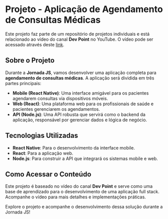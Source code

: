 # Projeto - Aplicação de Agendamento de Consultas Médicas

Este projeto faz parte de um repositório de projetos individuais e está relacionado ao vídeo do canal **Dev Point** no YouTube. O vídeo pode ser acessado através deste [link](https://www.youtube.com/watch?v=YWSYkbRwzFI).

## Sobre o Projeto

Durante a **Jornada JS**, vamos desenvolver uma aplicação completa para **agendamento de consultas médicas**. A aplicação será dividida em três partes principais:

- **Mobile (React Native)**: Uma interface amigável para os pacientes agendarem consultas via dispositivos móveis.
- **Web (React)**: Uma plataforma web para os profissionais de saúde e pacientes gerenciarem os agendamentos.
- **API (Node.js)**: Uma API robusta que servirá como o backend da aplicação, responsável por gerenciar dados e lógica de negócio.

## Tecnologias Utilizadas

- **React Native**: Para o desenvolvimento da interface mobile.
- **React**: Para a aplicação web.
- **Node.js**: Para construir a API que integrará os sistemas mobile e web.

## Como Acessar o Conteúdo

Este projeto é baseado no vídeo do canal **Dev Point** e serve como uma base de aprendizado para o desenvolvimento de uma aplicação full stack. Acompanhe o vídeo para mais detalhes e implementações práticas.

Explore o projeto e acompanhe o desenvolvimento dessa solução durante a Jornada JS!
